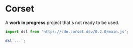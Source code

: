 # Corset

A __work in progress__ project that's not ready to be used.

```js
import dsl from 'https://cdn.corset.dev/0.2.0/main.js';

dsl`...`;
```

